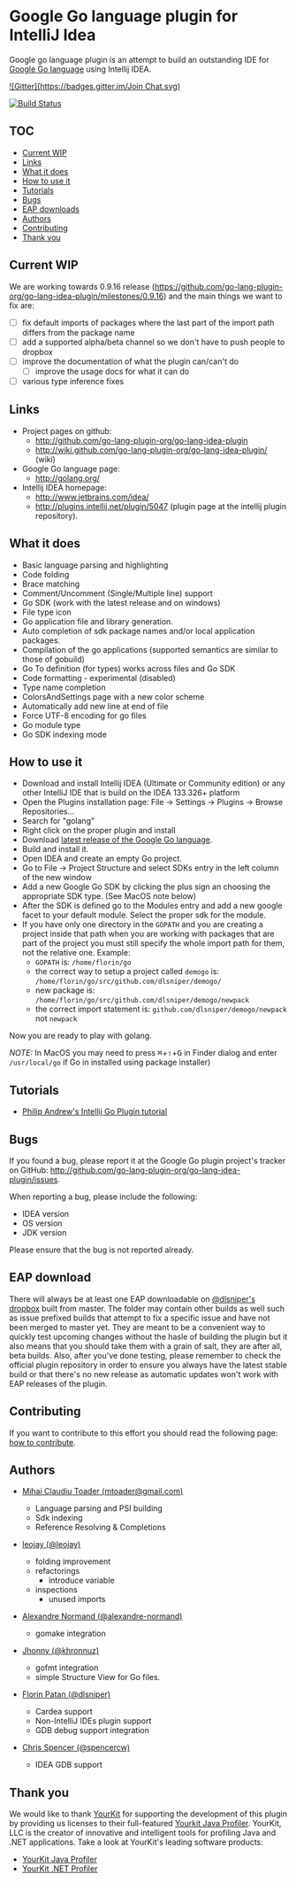 # Google Go language plugin for IntelliJ Idea

Google go language plugin is an attempt to build an outstanding IDE for
[Google Go language](http://golang.org) using Intellij IDEA.

[![Gitter](https://badges.gitter.im/Join Chat.svg)](https://gitter.im/go-lang-plugin-org/go-lang-idea-plugin?utm_source=badge&utm_medium=badge&utm_campaign=pr-badge&utm_content=badge)

[![Build Status](https://travis-ci.org/go-lang-plugin-org/go-lang-idea-plugin.png?branch=master)](https://travis-ci.org/go-lang-plugin-org/go-lang-idea-plugin)

## TOC

+ [Current WIP](#current-wip)
+ [Links](#links)
+ [What it does](#what-it-does)
+ [How to use it](#how-to-use-it)
+ [Tutorials](#tutorials)
+ [Bugs](#bugs)
+ [EAP downloads](#eap-download)
+ [Authors](#authors)
+ [Contributing](#contributing)
+ [Thank you](#thank-you)

## Current WIP

We are working towards 0.9.16 release (https://github.com/go-lang-plugin-org/go-lang-idea-plugin/milestones/0.9.16) and
the main things we want to fix are:

+ [ ] fix default imports of packages where the last part of the import path differs from the package name
+ [ ] add a supported alpha/beta channel so we don't have to push people to dropbox
+ [ ] improve the documentation of what the plugin can/can't do
    + [ ] improve the usage docs for what it can do
+ [ ] various type inference fixes

## Links

+ Project pages on github:
    + <http://github.com/go-lang-plugin-org/go-lang-idea-plugin>
    + <http://wiki.github.com/go-lang-plugin-org/go-lang-idea-plugin/> (wiki)
+ Google Go language page:
    + <http://golang.org/>
+ Intellij IDEA homepage:
    + <http://www.jetbrains.com/idea/>
    + <http://plugins.intellij.net/plugin/5047> (plugin page at the intellij plugin repository).

## What it does

* Basic language parsing and highlighting
* Code folding
* Brace matching
* Comment/Uncomment (Single/Multiple line) support
* Go SDK (work with the latest release and on windows)
* File type icon
* Go application file and library generation.
* Auto completion of sdk package names and/or local application packages.
* Compilation of the go applications (supported semantics are similar to those of gobuild)
* Go To definition (for types) works across files and Go SDK
* Code formatting - experimental (disabled)
* Type name completion
* ColorsAndSettings page with a new color scheme
* Automatically add new line at end of file
* Force UTF-8 encoding for go files
* Go module type
* Go SDK indexing mode

## How to use it

* Download and install Intellij IDEA (Ultimate or Community edition) or any other IntelliJ IDE
that is build on the IDEA 133.326+ platform
* Open the Plugins installation page: File -> Settings -> Plugins -> Browse Repositories...
* Search for "golang"
* Right click on the proper plugin and install
* Download [latest release of the Google Go language](http://golang.org/doc/install.html).
* Build and install it.
* Open IDEA and create an empty Go project.
* Go to File -> Project Structure and select SDKs entry in the left column of the new window
* Add a new Google Go SDK by clicking the plus sign an choosing the appropriate SDK type. (See MacOS note below)
* After the SDK is defined go to the Modules entry and add a new google facet to your default module.
Select the proper sdk for the module.
* If you have only one directory in the ``` GOPATH ``` and you are creating a project inside that path
when you are working with packages that are part of the project you must still specify the whole import
path for them, not the relative one. Example:
    - ``` GOPATH ``` is: ``` /home/florin/go ```
    - the correct way to setup a project called ``` demogo ``` is: ``` /home/florin/go/src/github.com/dlsniper/demogo/ ```
    - new package is: ``` /home/florin/go/src/github.com/dlsniper/demogo/newpack ```
    - the correct import statement is: ``` github.com/dlsniper/demogo/newpack ``` not ``` newpack ```


Now you are ready to play with golang.

_NOTE:_ In MacOS you may need to press <kbd>&#8984;</kbd>+<kbd>&#8679;</kbd>+<kbd>G</kbd> in Finder dialog and enter `/usr/local/go` if Go in installed 
using package installer)

## Tutorials

* [Philip Andrew's Intellij Go Plugin tutorial](http://webapp.org.ua/dev/intellij-idea-and-go-plugin/)

## Bugs

If you found a bug, please report it at the Google Go plugin project's tracker
on GitHub: <http://github.com/go-lang-plugin-org/go-lang-idea-plugin/issues>.

When reporting a bug, please include the following:
- IDEA version
- OS version
- JDK version

Please ensure that the bug is not reported already.

## EAP download

There will always be at least one EAP downloadable on [@dlsniper's dropbox](https://www.dropbox.com/sh/kzcmavr2cmqqdqw/j8wjp8SdNH) built from master.
The folder may contain other builds as well such as issue prefixed builds that attempt to fix a specific issue and have not been merged to master yet.
They are meant to be a convenient way to quickly test upcoming changes without the hasle of building the plugin but it also means that you should take them with a grain of salt, they are after all, beta builds.
Also, after you've done testing, please remember to check the official plugin repository in order to ensure you always have the latest stable build or that there's no new release as automatic updates won't work with EAP releases of the plugin.

## Contributing

If you want to contribute to this effort you should read the following page:
[how to contribute](https://github.com/go-lang-plugin-org/go-lang-idea-plugin/blob/master/contributing.md).

## Authors

+ [Mihai Claudiu Toader (mtoader@gmail.com)](http://redeul.ro)
    + Language parsing and PSI building
    + Sdk indexing
    + Reference Resolving & Completions

+ [leojay (@leojay)](https://github.com/leojay)
    + folding improvement
    + refactorings
        + introduce variable
    + inspections
        + unused imports

+ [Alexandre Normand (@alexandre-normand)](https://github.com/alexandre-normand)
    + gomake integration

+ [Jhonny (@khronnuz)](https://github.com/khronnuz)
    +  gofmt integration
    +  simple Structure View for Go files.

+ [Florin Patan (@dlsniper)](https://github.com/dlsniper)
    +  Cardea support
    +  Non-IntelliJ IDEs plugin support
    +  GDB debug support integration

+ [Chris Spencer (@spencercw)](https://bitbucket.org/spencercw/ideagdb/overview)
    + IDEA GDB support

## Thank you

We would like to thank [YourKit](http://www.yourkit.com) for supporting the development
of this plugin by providing us licenses to their full-featured [Yourkit Java Profiler](http://www.yourkit.com/java/profiler/index.jsp).
YourKit, LLC is the creator of innovative and intelligent tools for profiling
Java and .NET applications. Take a look at YourKit's leading software products:

- [YourKit Java Profiler](http://www.yourkit.com/java/profiler/index.jsp)
- [YourKit .NET Profiler](http://www.yourkit.com/.net/profiler/index.jsp)
